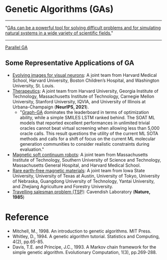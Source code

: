 # Genetic Algorithms (GAs)

******* *** *******
"[GAs can be a powerful tool for solving difficult problems and for simulating natural systems in a wide variety of scientific fields.](https://direct.mit.edu/books/book/4675/An-Introduction-to-Genetic-Algorithms)"
******* *** *******

[Parallel GA](https://www.sciencedirect.com/science/article/pii/S0048969722066438)

## Some Representative Applications of GA

* [Evolving images for visual neurons](https://www.sciencedirect.com/science/article/pii/S0092867419303915): A joint team from Harvard Medical School, Harvard University, Boston Children’s Hospital, and Washington University, St. Louis.
* [Therapeutics](https://openreview.net/forum?id=8nvgnORnoWr): A joint team from Harvard University, Georgia Institute of Technology, Massachusetts Institute of Technology, Carnegie Mellon University, Stanford University, IQVIA, and University of Illinois at Urbana-Champaign (**NeurIPS, 2021**).
  * "[Graph-GA](https://pubs.rsc.org/en/content/articlehtml/2017/sc/c8sc05372c) dominates the leaderboard in terms of optimization ability, while a simple SMILES LSTM ranked behind. The SOAT ML models that reported excellent performances in unlimited trivial oracles cannot beat virtual screening when allowing less than 5,000 oracle calls. This result questions the utility of the current ML SOTA methods and calls for a shift of focus on the current ML molecular generation communities to consider realistic constraints during evaluation."
* [Magnetic soft continuum robots](https://www.pnas.org/doi/abs/10.1073/pnas.2021922118): A joint team from Massachusetts Institute of Technology, Southern University of Science and Technology, Massachusetts General Hospital, and Harvard Medical School.
* [Rare earth–free magnetic materials](https://www.pnas.org/doi/abs/10.1073/pnas.2204485119): A joint team from Iowa State University, University of Texas at Austin, University of Tokyo, University of Nebraska, Guangdong University of
Technology, Yantai University, and Zhejiang Agriculture and Forestry University.
* [Travelling salesman problem (TSP)](https://www.nature.com/articles/317804a0): Cavendish Laboratory (**Nature, 1985**)

# Reference

* Mitchell, M., 1998. An introduction to genetic algorithms. MIT Press.
* Whitley, D., 1994. A genetic algorithm tutorial. Statistics and Computing, 4(2), pp.65-85.
* Davis, T.E. and Principe, J.C., 1993. A Markov chain framework for the simple genetic algorithm. Evolutionary Computation, 1(3), pp.269-288.
